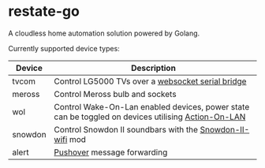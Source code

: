 # restate-go
A cloudless home automation solution powered by Golang.

Currently supported device types:

|Device|Description|
|---|---|
|tvcom|Control LG5000 TVs over a [websocket serial bridge](https://github.com/kennedn/pico-ws-uart/)|
|meross|Control Meross bulb and sockets|
|wol|Control Wake-On-Lan enabled devices, power state can be toggled on devices utilising [Action-On-LAN](https://github.com/kennedn/Action-On-LAN)|
|snowdon| Control Snowdon II soundbars with the [Snowdon-II-wifi](https://github.com/kennedn/Snowdon-II-Wifi) mod|
|alert| [Pushover](https://pushover.net/api#messages) message forwarding|
